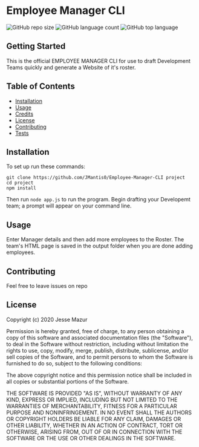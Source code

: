 
# Employee Manager CLI
![GitHub repo size](https://img.shields.io/github/repo-size/JMantis0/Employee-Manager-CLI)  ![GitHub language count](https://img.shields.io/github/languages/count/JMantis0/Employee-Manager-CLI)  ![GitHub top language](https://img.shields.io/github/languages/top/JMantis0/Employee-Manager-CLI)  

## Getting Started

This is the official EMPLOYEE MANAGER CLI for use to draft Development Teams quickly and generate a Website of it's roster.

## Table of Contents
* [Installation](#installation)
* [Usage](#usage)
* [Credits](#credits)
* [License](#license)
* [Contributing](#contributing)
* [Tests](#tests)

## Installation

To set up run these commands: 

```
git clone https://github.com/JMantis0/Employee-Manager-CLI project
cd project
npm install
```

Then run `node app.js` to run the program.  Begin drafting your Developemt team; a prompt will appear on your command line.

## Usage

Enter Manager details and then add more employees to the Roster.  The team's HTML page is saved in the output folder when you are done adding employees.


## Contributing

Feel free to leave issues on repo

## License


Copyright (c) 2020 Jesse Mazur

Permission is hereby granted, free of charge, to any person obtaining a copy
of this software and associated documentation files (the "Software"), to deal
in the Software without restriction, including without limitation the rights
to use, copy, modify, merge, publish, distribute, sublicense, and/or sell
copies of the Software, and to permit persons to whom the Software is
furnished to do so, subject to the following conditions:

The above copyright notice and this permission notice shall be included in all
copies or substantial portions of the Software.

THE SOFTWARE IS PROVIDED "AS IS", WITHOUT WARRANTY OF ANY KIND, EXPRESS OR
IMPLIED, INCLUDING BUT NOT LIMITED TO THE WARRANTIES OF MERCHANTABILITY,
FITNESS FOR A PARTICULAR PURPOSE AND NONINFRINGEMENT. IN NO EVENT SHALL THE
AUTHORS OR COPYRIGHT HOLDERS BE LIABLE FOR ANY CLAIM, DAMAGES OR OTHER
LIABILITY, WHETHER IN AN ACTION OF CONTRACT, TORT OR OTHERWISE, ARISING FROM,
OUT OF OR IN CONNECTION WITH THE SOFTWARE OR THE USE OR OTHER DEALINGS IN THE
SOFTWARE.
